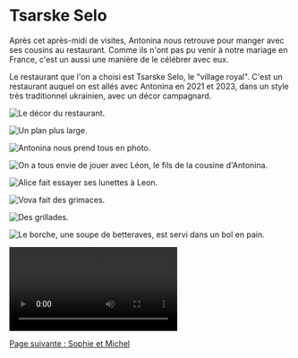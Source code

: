# Tsarske Selo

Après cet après-midi de visites, Antonina nous retrouve pour manger avec ses
cousins au restaurant. Comme ils n'ont pas pu venir à notre mariage en France,
c'est un aussi une manière de le célébrer avec eux.

Le restaurant que l'on a choisi est Tsarske Selo, le "village royal". C'est un
restaurant auquel on est allés avec Antonina en 2021 et 2023, dans un style très
traditionnel ukrainien, avec un décor campagnard.

![Le décor du restaurant.](images/kyiv/p3/tsarske_selo/decor_1.jpg)

![Un plan plus large.](images/kyiv/p3/tsarske_selo/decor_2.jpg)

![Antonina nous prend tous en photo.](images/kyiv/p3/tsarske_selo/groupe.jpg)

![On a tous envie de jouer avec Léon, le fils de la cousine d'Antonina.](images/kyiv/p3/tsarske_selo/emile_leon.jpg)

![Alice fait essayer ses lunettes à Leon.](images/kyiv/p3/tsarske_selo/leon_lunettes.jpg)

![Vova fait des grimaces.](images/kyiv/p3/tsarske_selo/vova_leon.jpg)

![Des grillades.](images/kyiv/p3/tsarske_selo/grillades.jpg)

![Le borche, une soupe de betteraves, est servi dans un bol en pain. ](images/kyiv/p3/tsarske_selo/borsh_pain.jpg)

![Comme on dit qu'on vient pour un mariage, on a le droit à plusieurs chanson des musiciens du restaurant. Ils nous font même danser, même si je n'ai pas la vidéo.](images/kyiv/p3/tsarske_selo/chanson.mp4)

[Page suivante : Sophie et Michel](kyiv_4_sophie_et_michel.md)